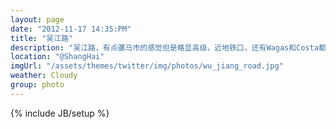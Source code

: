 ```yaml
---
layout: page
date: "2012-11-17 14:35:PM"
title: "吴江路"
description: "吴江路，有点骡马市的感觉但是略显高级，近地铁口，还有Wagas和Costa都是咖啡，感觉上海的星巴克和必胜客弱爆了"
location: "@ShangHai"
imgUrl: "/assets/themes/twitter/img/photos/wu_jiang_road.jpg"
weather: Cloudy
group: photo
---
```

{% include JB/setup %}
